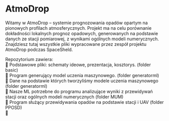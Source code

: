 # AtmoDrop

Witamy w AtmoDrop – systemie prognozowania opadów opartym na pionowych profilach atmosferycznych.
Projekt ma na celu porównanie dokładności lokalnych prognoz opadowych, generowanych na podstawie danych ze stacji pomiarowej, z wynikami ogólnych modeli numerycznych.
Znajdziesz tutaj wszystkie pliki wypracowane przez zespół projektu AtmoDrop podczas SpaceSheld.

Repozytorium zawiera: <br>
🔵 Podstawowe pliki: schematy ideowe, prezentacja, kosztorys. (folder basic)<br>
🔵 Program generujący model uczenia maszynowego. (folder generatorml)<br>
🔵 Dane na podstawie których tworzyliśmy modele uczenia maszynowego (folder generatorml)<br>
🔵 Nasze ML potrzebne do programu analizujące wyniki z przewidywań stacji oraz ogólnych modeli numerycznych (folder MUM)<br>
🔵 Program służący przewidywania opadów na podstawie stacji i UAV (folder PPOSD)<br>
🔵 
